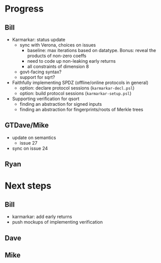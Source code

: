 # Progress #

## Bill ##

* Karmarkar: status update
    * sync with Verona, choices on issues
      * baseline: max iterations based on datatype. Bonus: reveal the
        products of non-zero coeffs
      * need to code up non-leaking early returns
      * all constraints of dimension 8
    * govt-facing syntax?
    * support for sqrt?
* Faithfully implementing SPDZ (offline/online protocols in general)
  * option: declare protocol sessions (`karmarkar-decl.psl`)
  * option: build protocol sessions (`karmarkar-setup.psl`)
* Supporting verification for qsort
  * finding an abstraction for signed inputs
  * finding an abstraction for fingerprints/roots of Merkle trees

## GTDave/Mike ##

* update on semantics
    * issue 27
* sync on issue 24

## Ryan ## 

# Next steps #

## Bill ##

* karmarkar: add early returns
* push mockups of implementing verification

## Dave ##

## Mike ##
